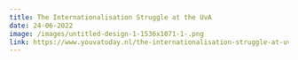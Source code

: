 ```yaml
---
title: The Internationalisation Struggle at the UvA
date: 24-06-2022
image: /images/untitled-design-1-1536x1071-1-.png
link: https://www.youvatoday.nl/the-internationalisation-struggle-at-uva/
---
```

